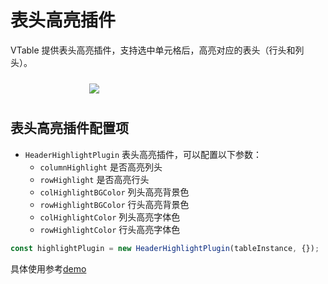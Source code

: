 # 表头高亮插件

VTable 提供表头高亮插件，支持选中单元格后，高亮对应的表头（行头和列头）。

<div style="display: flex; justify-content: center;">
  <img src="https://lf9-dp-fe-cms-tos.byteorg.com/obj/bit-cloud/VTable/preview/head-highlight.png" style="flex: 0 0 50%; padding: 10px;">
</div>

## 表头高亮插件配置项

- `HeaderHighlightPlugin`  表头高亮插件，可以配置以下参数：
  - `columnHighlight` 是否高亮列头
  - `rowHighlight` 是否高亮行头
  - `colHighlightBGColor` 列头高亮背景色
  - `rowHighlightBGColor` 行头高亮背景色
  - `colHighlightColor` 列头高亮字体色
  - `rowHighlightColor` 行头高亮字体色

```js
const highlightPlugin = new HeaderHighlightPlugin(tableInstance, {});
```

具体使用参考[demo](../../demo/interaction/head-highlight)
